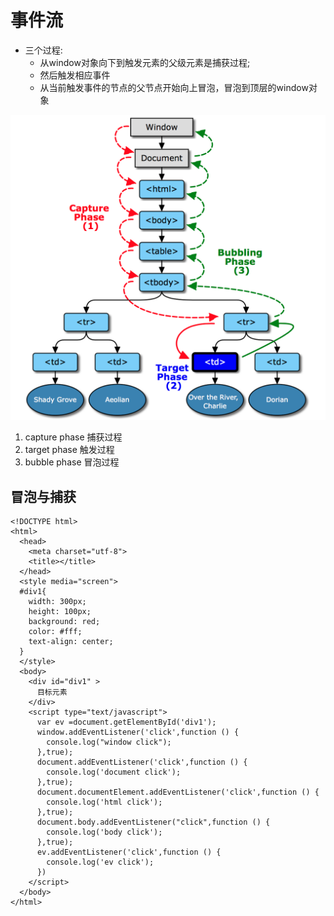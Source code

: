 # 事件流

* 三个过程:
  * 从window对象向下到触发元素的父级元素是捕获过程;
  * 然后触发相应事件
  * 从当前触发事件的节点的父节点开始向上冒泡，冒泡到顶层的window对象

![](../.gitbook/assets/屏幕快照%202017-12-07%20下午4.28.13.png)

1. capture phase 捕获过程
2. target phase 触发过程
3. bubble phase 冒泡过程

## 冒泡与捕获

```markup
<!DOCTYPE html>
<html>
  <head>
    <meta charset="utf-8">
    <title></title>
  </head>
  <style media="screen">
  #div1{
    width: 300px;
    height: 100px;
    background: red;
    color: #fff;
    text-align: center;
  }
  </style>
  <body>
    <div id="div1" >
      目标元素
    </div>
    <script type="text/javascript">
      var ev =document.getElementById('div1');
      window.addEventListener('click',function () {
        console.log("window click");
      },true);
      document.addEventListener('click',function () {
        console.log('document click');
      },true);
      document.documentElement.addEventListener('click',function () {
        console.log('html click');
      },true);
      document.body.addEventListener("click",function () {
        console.log('body click');
      },true);
      ev.addEventListener('click',function () {
        console.log('ev click');
      })
    </script>
  </body>
</html>
```

